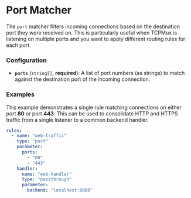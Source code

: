 # Port Matcher

The `port` matcher filters incoming connections based on the destination port they were received on. This is particularly useful when TCPMux is listening on multiple ports and you want to apply different routing rules for each port.

### Configuration

  - **`ports`** (`string[]`, **required**): A list of port numbers (as strings) to match against the destination port of the incoming connection.

### Examples

This example demonstrates a single rule matching connections on either port **80** or port **443**. This can be used to consolidate HTTP and HTTPS traffic from a single listener to a common backend handler.

```yaml
rules:
  - name: "web-traffic"
    type: "port"
    parameter:
      ports:
        - "80"
        - "443"
    handler:
      name: "web-handler"
      type: "passthrough"
      parameter:
        backend: "localhost:8080"
```